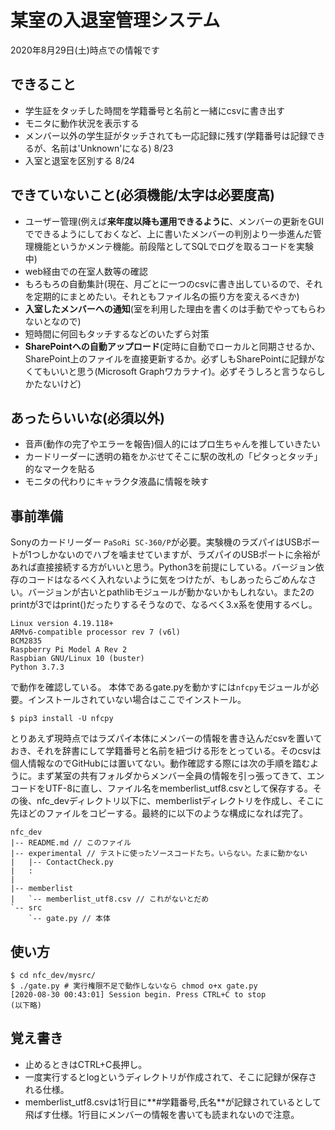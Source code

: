 # 某室の入退室管理システム
2020年8月29日(土)時点での情報です

## できること
- 学生証をタッチした時間を学籍番号と名前と一緒にcsvに書き出す
- モニタに動作状況を表示する
- メンバー以外の学生証がタッチされても一応記録に残す(学籍番号は記録できるが、名前は'Unknown'になる) 8/23
- 入室と退室を区別する 8/24

## できていないこと(必須機能/**太字**は必要度高)
- ユーザー管理(例えば**来年度以降も運用できるように**、メンバーの更新をGUIでできるようにしておくなど、上に書いたメンバーの判別より一歩進んだ管理機能というかメンテ機能。前段階としてSQLでログを取るコードを実験中)
- web経由での在室人数等の確認
- もろもろの自動集計(現在、月ごとに一つのcsvに書き出しているので、それを定期的にまとめたい。それともファイル名の振り方を変えるべきか)
- **入室したメンバーへの通知**(室を利用した理由を書くのは手動でやってもらわないとなので)
- 短時間に何回もタッチするなどのいたずら対策
- **SharePointへの自動アップロード**(定時に自動でローカルと同期させるか、SharePoint上のファイルを直接更新するか。必ずしもSharePointに記録がなくてもいいと思う(Microsoft Graphワカラナイ)。必ずそうしろと言うならしかたないけど)

## あったらいいな(必須以外)
- 音声(動作の完了やエラーを報告)個人的にはプロ生ちゃんを推していきたい
- カードリーダーに透明の箱をかぶせてそこに駅の改札の「ピタっとタッチ」的なマークを貼る
- モニタの代わりにキャラクタ液晶に情報を映す

## 事前準備
Sonyのカードリーダー `PaSoRi SC-360/P`が必要。実験機のラズパイはUSBポートが1つしかないのでハブを噛ませていますが、ラズパイのUSBポートに余裕があれば直接接続する方がいいと思う。Python3を前提にしている。バージョン依存のコードはなるべく入れないように気をつけたが、もしあったらごめんなさい。バージョンが古いとpathlibモジュールが動かないかもしれない。また2のprintが3ではprint()だったりするそうなので、なるべく3.x系を使用するべし。
```
Linux version 4.19.118+
ARMv6-compatible processor rev 7 (v6l)
BCM2835
Raspberry Pi Model A Rev 2
Raspbian GNU/Linux 10 (buster)
Python 3.7.3
```
で動作を確認している。
本体であるgate.pyを動かすには`nfcpy`モジュールが必要。インストールされていない場合はここでインストール。
```
$ pip3 install -U nfcpy
```
とりあえず現時点ではラズパイ本体にメンバーの情報を書き込んだcsvを置いておき、それを辞書にして学籍番号と名前を紐づける形をとっている。そのcsvは個人情報なのでGitHubには置いてない。動作確認する際には次の手順を踏むように。まず某室の共有フォルダからメンバー全員の情報を引っ張ってきて、エンコードをUTF-8に直し、ファイル名をmemberlist\_utf8.csvとして保存する。その後、nfc\_devディレクトリ以下に、memberlistディレクトリを作成し、そこに先ほどのファイルをコピーする。最終的に以下のような構成になれば完了。
```
nfc_dev
|-- README.md // このファイル
|-- experimental // テストに使ったソースコードたち。いらない。たまに動かない
|   |-- ContactCheck.py
|   :
|
|-- memberlist
|   `-- memberlist_utf8.csv // これがないとだめ
`-- src
    `-- gate.py // 本体
```

## 使い方
```
$ cd nfc_dev/mysrc/
$ ./gate.py # 実行権限不足で動作しないなら chmod o+x gate.py
[2020-08-30 00:43:01] Session begin. Press CTRL+C to stop
(以下略)
```

## 覚え書き
- 止めるときはCTRL+C長押し。
- 一度実行するとlogというディレクトリが作成されて、そこに記録が保存される仕様。
- memberlist\_utf8.csvは1行目に**#学籍番号,氏名**が記録されているとして飛ばす仕様。1行目にメンバーの情報を書いても読まれないので注意。

